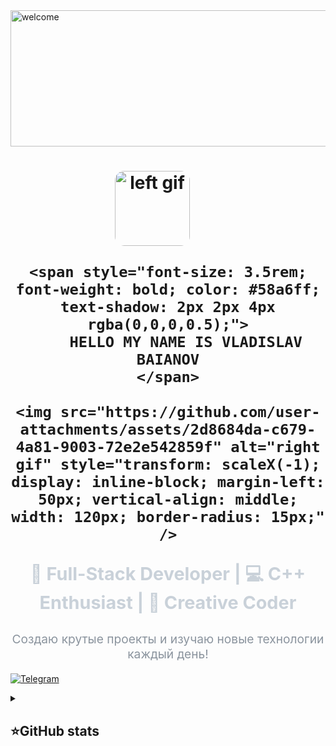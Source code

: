 <img width="1797" height="218" alt="welcome" src="https://github.com/user-attachments/assets/e0b04151-5bda-4820-8a78-6c5cabebe653" />


<h1 align="center">
    <img src="https://github.com/user-attachments/assets/2d8684da-c679-4a81-9003-72e2e542859f" alt="left gif" style="display: inline-block; margin-right: 50px; vertical-align: middle; width: 120px; border-radius: 15px;" />
    
    <span style="font-size: 3.5rem; font-weight: bold; color: #58a6ff; text-shadow: 2px 2px 4px rgba(0,0,0,0.5);">
        HELLO MY NAME IS VLADISLAV BAIANOV
    </span>
    
    <img src="https://github.com/user-attachments/assets/2d8684da-c679-4a81-9003-72e2e542859f" alt="right gif" style="transform: scaleX(-1); display: inline-block; margin-left: 50px; vertical-align: middle; width: 120px; border-radius: 15px;" />
</h1>

<h3 align="center" style="font-size: 1.8rem; color: #c9d1d9; margin-top: 20px;">
    🚀 Full-Stack Developer | 💻 C++ Enthusiast | 🎨 Creative Coder
</h3>

<p align="center" style="font-size: 1.2rem; color: #8b949e; margin-top: 15px;">
    Создаю крутые проекты и изучаю новые технологии каждый день!
</p>


[![Telegram](https://img.shields.io/badge/-Telegram-2CA5E0?style=flat&logo=telegram&logoColor=white)](https://tlgg.ru/unmakame)







<details align="left">
  <summary><h2><b>⭐GitHub stats</b></h2></summary>
  <p>
   <img src="https://github-readme-stats.vercel.app/api/top-langs/?username=unmakame&theme=dracula&layout=compact&hide_border=true&bg_color=00000000" />
   <br>
   <img src="https://github-readme-stats.vercel.app/api?username=unmakame&count_private=true&show_icons=true&theme=dracula&hide_border=true&bg_color=00000000" />
  </p>
</details>


















 
